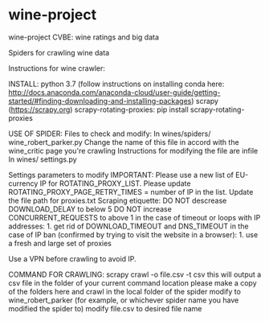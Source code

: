 # wine-project
wine-project CVBE: wine ratings and big data

Spiders for crawling wine data

Instructions for wine crawler:

INSTALL:
python 3.7 (follow instructions on installing conda here: http://docs.anaconda.com/anaconda-cloud/user-guide/getting-started/#finding-downloading-and-installing-packages)
scrapy (https://scrapy.org)
scrapy-rotating-proxies:
    pip install scrapy-rotating-proxies

USE OF SPIDER:
Files to check and modify:
In wines/spiders/
    wine_robert_parker.py
    Change the name of this file in accord with the wine_critic page you're crawling
    Instructions for modifying the file are infile
In wines/
    settings.py

Settings parameters to modify
IMPORTANT: Please use a new list of EU-currency IP for ROTATING_PROXY_LIST.
Please update ROTATING_PROXY_PAGE_RETRY_TIMES = number of IP in the list.
Update the file path for proxies.txt
Scraping etiquette:
DO NOT descrease DOWNLOAD_DELAY to below 5
DO NOT increase CONCURRENT_REQUESTS to above 1
    in the case of timeout or loops with IP addresses:
        1. get rid of DOWNLOAD_TIMEOUT and DNS_TIMEOUT
    in the case of IP ban (confirmed by trying to visit the website in a browser):
        1. use a fresh and large set of proxies
        
Use a VPN before crawling to avoid IP.

COMMAND FOR CRAWLING:
    scrapy crawl <spider name> -o file.csv -t csv
    this will output a csv file in the folder of your current command location
    please make a copy of the folders here and crawl in the local folder of the spider
    modify <spider name> to wine_robert_parker (for example, or whichever spider name you have modified the spider to)
    modify file.csv to desired file name

